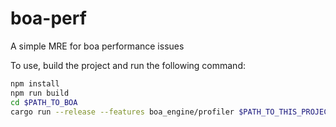 # boa-perf
A simple MRE for boa performance issues

To use, build the project and run the following command:

```bash
npm install
npm run build
cd $PATH_TO_BOA
cargo run --release --features boa_engine/profiler $PATH_TO_THIS_PROJECT/dist/index.ts
```
